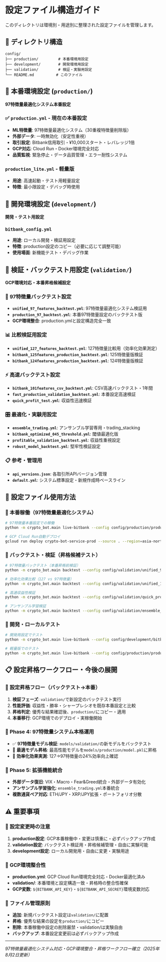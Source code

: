 # 設定ファイル構造ガイド

このディレクトリは環境別・用途別に整理された設定ファイルを管理します。

## 📁 ディレクトリ構造

```
config/
├── production/         # 本番環境用設定
├── development/        # 開発環境用設定
├── validation/         # 検証・実験用設定
└── README.md          # このファイル
```

## 🚀 本番環境設定 (`production/`)

**97特徴量最適化システム本番設定**

### ✅ `production.yml` - **現在の本番設定**
- **ML特徴量**: 97特徴量最適化システム（30重複特徴量削除版）
- **外部データ**: 一時無効化（安定性重視）
- **取引設定**: Bitbank信用取引・¥10,000スタート・レバレッジ1倍
- **GCP対応**: Cloud Run・Docker環境完全対応
- **品質監視**: 緊急停止・データ品質管理・エラー耐性システム

### `production_lite.yml` - **軽量版**
- **用途**: 高速起動・テスト用軽量設定
- **特徴**: 最小限設定・デバッグ時使用

## 🔧 開発環境設定 (`development/`)

**開発・テスト用設定**

### `bitbank_config.yml`
- **用途**: ローカル開発・検証用設定
- **特徴**: production設定のコピー（必要に応じて調整可能）
- **使用場面**: 新機能テスト・デバッグ作業

## 🧪 検証・バックテスト用設定 (`validation/`)

**GCP環境対応・本番昇格候補設定**

### 🎯 **97特徴量バックテスト設定**
- **`unified_97_features_backtest.yml`**: 97特徴量最適化システム検証用
- **`production_97_backtest.yml`**: 本番97特徴量設定のバックテスト版
- **GCP環境整合**: production.ymlと設定構造完全一致

### 📊 **比較検証用設定**
- **`unified_127_features_backtest.yml`**: 127特徴量比較用（効率化効果測定）
- **`bitbank_125features_production_backtest.yml`**: 125特徴量版検証
- **`bitbank_124features_production_backtest.yml`**: 124特徴量版検証

### ⚡ **高速バックテスト設定**
- **`bitbank_101features_csv_backtest.yml`**: CSV高速バックテスト・1年間
- **`fast_production_validation_backtest.yml`**: 本番設定高速検証
- **`quick_profit_test.yml`**: 収益性迅速検証

### 🎛️ **最適化・実験用設定**
- **`ensemble_trading.yml`**: アンサンブル学習専用・trading_stacking
- **`bitbank_optimized_045_threshold.yml`**: 閾値最適化版
- **`profitable_validation_backtest.yml`**: 収益性重視設定
- **`robust_model_backtest.yml`**: 堅牢性検証設定

### 📋 **参考・管理用**
- **`api_versions.json`**: 各取引所APIバージョン管理
- **`default.yml`**: システム標準設定・新規作成時ベースライン

## 🔄 設定ファイル使用方法

### 🚀 本番稼働（97特徴量最適化システム）
```bash
# 97特徴量本番設定での稼働
python -m crypto_bot.main live-bitbank --config config/production/production.yml

# GCP Cloud Run自動デプロイ
gcloud run deploy crypto-bot-service-prod --source . --region=asia-northeast1
```

### 🧪 バックテスト・検証（昇格候補テスト）
```bash
# 97特徴量バックテスト（本番昇格前検証）
python -m crypto_bot.main backtest --config config/validation/unified_97_features_backtest.yml

# 効率化効果比較（127 vs 97特徴量）
python -m crypto_bot.main backtest --config config/validation/unified_127_features_backtest.yml

# 高速収益性検証
python -m crypto_bot.main backtest --config config/validation/quick_profit_test.yml

# アンサンブル学習検証
python -m crypto_bot.main backtest --config config/validation/ensemble_trading.yml
```

### 🔧 開発・ローカルテスト
```bash
# 開発用設定でテスト
python -m crypto_bot.main live-bitbank --config config/development/bitbank_config.yml

# 軽量版でのテスト
python -m crypto_bot.main live-bitbank --config config/production/production_lite.yml
```

## 📋 設定昇格ワークフロー・今後の展開

### 🎯 **設定昇格フロー（バックテスト→本番）**
1. **検証フェーズ**: `validation/`で新設定のバックテスト実行
2. **性能評価**: 収益性・勝率・シャープレシオを既存本番設定と比較
3. **昇格判定**: 優秀な結果確認後、`production/`にコピー・適用
4. **本番移行**: GCP環境でのデプロイ・実稼働開始

### 🚀 **Phase 4: 97特徴量システム本格運用**
- ✅ **97特徴量モデル検証**: `models/validation/`の新モデルをバックテスト
- 🔄 **最適モデル昇格**: 最高性能モデルを`models/production/model.pkl`に昇格
- 🔄 **効率化効果実測**: 127→97特徴量の24%効率向上確認

### 🔮 **Phase 5: 拡張機能統合**
- **外部データ復旧**: VIX・Macro・Fear&Greed統合・外部データ有効化
- **アンサンブル学習強化**: `ensemble_trading.yml`本番統合
- **複数通貨ペア対応**: ETH/JPY・XRP/JPY拡張・ポートフォリオ分散

## ⚠️ 重要事項

### 🔐 **設定変更時の注意**
1. **production設定**: GCP本番稼働中・変更は慎重に・必ずバックアップ作成
2. **validation設定**: バックテスト検証用・昇格候補管理・自由に実験可能
3. **development設定**: ローカル開発用・自由に変更・実験用途

### 🎯 **GCP環境整合性**
- **production.yml**: GCP Cloud Run環境完全対応・Docker最適化済み
- **validation/**: 本番環境と設定構造一致・昇格時の整合性確保
- **GCP変数**: `${BITBANK_API_KEY}`・`${BITBANK_API_SECRET}`環境変数対応

### 📁 **ファイル管理原則**
- **追加**: 新規バックテスト設定は`validation/`に配置
- **昇格**: 優秀な結果の設定を`production/`にコピー
- **削除**: 本番稼働中設定の削除厳禁・validation/は実験自由
- **バックアップ**: 本番設定変更前は必ずバックアップ作成

---

*97特徴量最適化システム対応・GCP環境整合・昇格ワークフロー確立（2025年8月2日更新）*